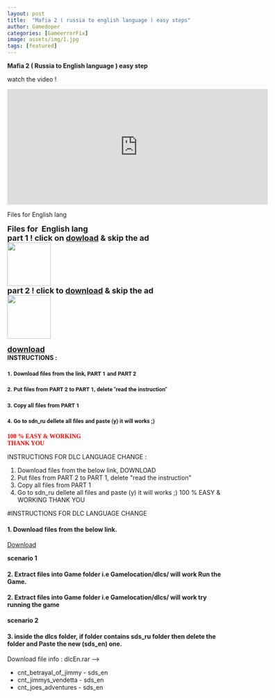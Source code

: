 ```yaml
---
layout: post
title:  "Mafia 2 ( russia to english language ) easy steps"
author: Gamedoper
categories: [GameerrorFix]
image: assets/img/1.jpg
tags: [featured]
---
```


**Mafia 2 ( Russia to English language ) easy step**

watch the video !

<iframe width="600" height="266" src="https://www.youtube.com/embed/h0XGeu7X6Fc" frameborder="0" allow="accelerometer; autoplay; encrypted-media; gyroscope; picture-in-picture" allowfullscreen></iframe>


Files for  English lang 



<div class="separator" style="clear: both; text-align: center;">
<span style="font-size: large;">
</span></div>
<div class="separator" style="clear: both; text-align: left;">
<span style="font-size: large;"><b>Files for &nbsp;English&nbsp;lang&nbsp;</b></span></div>
<div class="separator" style="clear: both; text-align: left;">
<span style="font-size: large;"><b>
</b></span></div>
<div class="separator" style="clear: both; text-align: left;">
<span style="font-size: large;"><b>part 1 ! click on <a href="http://www.mediafire.com/download/2xr2xjgdbda4o5u/PART+1.zip">dowload</a> &amp; skip the ad</b></span></div>
<div class="separator" style="clear: both; text-align: left;">

</div>
<div class="separator" style="clear: both; text-align: left;">
<span style="font-size: large;"><b><a href="http://j.gs/7Ewl"><span id="goog_112444248"></span><span id="goog_112444251"></span><span id="goog_112444255"></span><img border="0" height="100" src="https://4.bp.blogspot.com/-vYVyDesYA9g/VixtMkFMbZI/AAAAAAAAAas/6xukyhIZaaQ/s200/Downlaod.png" width="100" /></a><span id="goog_566509746"></span><span id="goog_566509747"></span><a href="https://draft.blogger.com/"></a><span id="goog_112444256"></span><span id="goog_112444252"></span><span id="goog_112444249"></span></b></span></div>

<div class="separator" style="clear: both; text-align: left;">
<span style="font-size: large;"><b>part 2 ! click to <a href="http://www.mediafire.com/file/ujbh9j3ho2sp6b3/PART_2.zip">download</a> &amp; skip the ad &nbsp;</b></span></div>
<div class="separator" style="clear: both; text-align: left;">
<span style="font-size: large;"><b>
</b></span></div>
<div class="separator" style="clear: both; text-align: left;">
<a href="http://j.gs/8skZ" style="clear: left; float: left; margin-bottom: 1em; margin-right: 1em;" target="_blank"><img border="0" height="100" src="https://4.bp.blogspot.com/-vYVyDesYA9g/VixtMkFMbZI/AAAAAAAAAas/6xukyhIZaaQ/s200/Downlaod.png" width="100" /></a><span style="font-size: large;"></span></div>
<div class="separator" style="clear: both; text-align: left;">
<span style="font-size: large;"><span style="font-size: large;">
</span></span></div>
<span style="font-size: large;"><b><a href="http://j.gs/8skZ" target="_blank">download</a></b></span>
<div class="separator" style="clear: both; text-align: left;">
<span style="font-size: large;"><b>
</b></span></div>
<div class="separator" style="clear: both; text-align: left;">
<b style="font-size: x-large;"><a href="https://draft.blogger.com/"></a></b></div>
<div class="separator" style="clear: both; text-align: left;">
<b>
INSTRUCTIONS :</b></div>
<div class="separator" style="clear: both; text-align: left;">
<b>
</b></div>
<div class="separator" style="clear: both; text-align: left;">
</div>
<div class="separator" style="clear: both; text-align: center;">
<a href="http://2.bp.blogspot.com/-taeX2WgY7yQ/ViywD_K-9qI/AAAAAAAAAbM/PYSyrJacB0Q/s1600/unnamed.png" imageanchor="1" style="margin-left: 1em; margin-right: 1em;">
</a></div>
<h4 style="clear: both; text-align: left;">
<span style="background-color: white; font-family: &quot;roboto&quot; , &quot;arial&quot; , sans-serif; font-size: 13px; line-height: 17px; white-space: pre-wrap;">1. Download files from the link, PART 1 and PART 2</span></h4>
<h4 style="clear: both; text-align: left;">
<span style="background-color: white; font-family: &quot;roboto&quot; , &quot;arial&quot; , sans-serif; font-size: 13px; line-height: 17px; white-space: pre-wrap;">2.&nbsp;</span><span style="background-color: white; font-family: &quot;roboto&quot; , &quot;arial&quot; , sans-serif; font-size: 13px; line-height: 17px; white-space: pre-wrap;">Put files from PART 2 to PART 1, delete "read the instruction"</span></h4>
<h4 style="clear: both; text-align: left;">
<span style="background-color: white; font-family: &quot;roboto&quot; , &quot;arial&quot; , sans-serif; font-size: 13px; line-height: 17px; white-space: pre-wrap;">3. Copy all files from PART 1&nbsp;</span></h4>
<h4 style="clear: both; text-align: left;">
<span style="background-color: white; font-family: &quot;roboto&quot; , &quot;arial&quot; , sans-serif; font-size: 13px; line-height: 17px; white-space: pre-wrap;">4. Go to sdn_ru dellete all files and paste (y) it will works ;)﻿</span></h4>
<div class="separator" style="clear: both; text-align: left;">

</div>
<div class="separator" style="clear: both; text-align: left;">

</div>
<div class="separator" style="clear: both; text-align: left;">
<b><span style="color: red; font-family: &quot;georgia&quot; , &quot;times new roman&quot; , serif;">100 % EASY &amp; WORKING&nbsp;</span></b></div>
<div class="separator" style="clear: both; text-align: left;">
<b><span style="color: red; font-family: &quot;georgia&quot; , &quot;times new roman&quot; , serif;">
</span></b></div>
<div class="separator" style="clear: both; text-align: left;">
<b><span style="color: red; font-family: &quot;georgia&quot; , &quot;times new roman&quot; , serif;">
</span></b></div>
<div class="separator" style="clear: both; text-align: left;">
<b><span style="color: red; font-family: &quot;georgia&quot; , &quot;times new roman&quot; , serif;">THANK YOU&nbsp;</span></b></div>
<div class="separator" style="clear: both; text-align: left;">
<b><span style="color: red; font-family: &quot;georgia&quot; , &quot;times new roman&quot; , serif;">
</span></b></div>
<div class="separator" style="clear: both; text-align: left;">
<b><span style="color: red; font-family: &quot;georgia&quot; , &quot;times new roman&quot; , serif;">
</span></b></div>
<div class="separator" style="clear: both; text-align: left;">

</div>

INSTRUCTIONS FOR DLC LANGUAGE CHANGE :
1. Download files from the below link,
DOWNLOAD
2. Put files from PART 2 to PART 1, delete "read the instruction"
3. Copy all files from PART 1 
4. Go to sdn_ru dellete all files and paste (y) it will works ;)﻿
100 % EASY & WORKING  THANK YOU 

#INSTRUCTIONS FOR DLC LANGUAGE CHANGE

#### 1. Download files from the below link.

[Download](http://www.mediafire.com/file/ae0of9zks1v488u/dlcEn.rar/file)

**scenario 1**
#### 2. Extract files into Game folder i.e Gamelocation/dlcs/ will work Run the Game.

#### 2. Extract files into Game folder i.e Gamelocation/dlcs/ will work try running the game 
**scenario 2**

#### 3.  inside the dlcs folder, if folder contains sds_ru folder then delete the folder and Paste the new (sds_en) one.

Download file info :
dlcEn.rar -->
 - cnt_betrayal_of_jimmy - sds_en
 - cnt_jimmys_vendetta - sds_en
 - cnt_joes_adventures - sds_en


